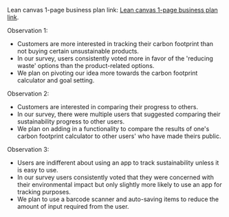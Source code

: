 Lean canvas 1-page business plan link: [Lean canvas 1-page business plan link](https://docs.google.com/presentation/d/1sY7-bS_WXCH3JoyLxhPG1RQaL269iOdJRiMvB5q8Oa0/edit?usp=sharing).

Observation 1:
- Customers are more interested in tracking their carbon footprint than not buying certain unsustainable products.
- In our survey, users consistently voted more in favor of the 'reducing waste' options than the product-related options.
- We plan on pivoting our idea more towards the carbon footprint calculator and goal setting.

Observation 2:
- Customers are interested in comparing their progress to others.
- In our survey, there were multiple users that suggested comparing their sustainability progress to other users.
- We plan on adding in a functionality to compare the results of one's carbon footprint calculator to other users' who have made theirs public.

Observation 3:
- Users are indifferent about using an app to track sustainability unless it is easy to use.
- In our survey users consistently voted that they were concerned with their environmental impact but only slightly more likely to use an app for tracking purposes.
- We plan to use a barcode scanner and auto-saving items to reduce the amount of input required from the user.
